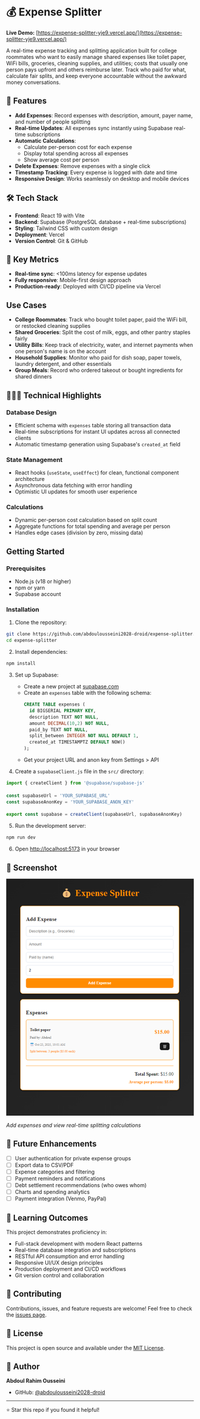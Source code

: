 # 💰 Expense Splitter

**Live Demo:** [https://expense-splitter-yje9.vercel.app/](https://expense-splitter-yje9.vercel.app/)

A real-time expense tracking and splitting application built for college roommates who want to easily manage shared expenses like toilet paper, WiFi bills, groceries, cleaning supplies, and utilities; costs that usually one person pays upfront and others reimburse later. Track who paid for what, calculate fair splits, and keep everyone accountable without the awkward money conversations.

## 📝 Features

- **Add Expenses**: Record expenses with description, amount, payer name, and number of people splitting
- **Real-time Updates**: All expenses sync instantly using Supabase real-time subscriptions
- **Automatic Calculations**: 
  - Calculate per-person cost for each expense
  - Display total spending across all expenses
  - Show average cost per person
- **Delete Expenses**: Remove expenses with a single click
- **Timestamp Tracking**: Every expense is logged with date and time
- **Responsive Design**: Works seamlessly on desktop and mobile devices

## 🛠️ Tech Stack

- **Frontend**: React 19 with Vite
- **Backend**: Supabase (PostgreSQL database + real-time subscriptions)
- **Styling**: Tailwind CSS with custom design
- **Deployment**: Vercel
- **Version Control**: Git & GitHub

## 📶 Key Metrics

- **Real-time sync**: <100ms latency for expense updates
- **Fully responsive**: Mobile-first design approach
- **Production-ready**: Deployed with CI/CD pipeline via Vercel

## Use Cases

- **College Roommates**: Track who bought toilet paper, paid the WiFi bill, or restocked cleaning supplies
- **Shared Groceries**: Split the cost of milk, eggs, and other pantry staples fairly
- **Utility Bills**: Keep track of electricity, water, and internet payments when one person's name is on the account
- **Household Supplies**: Monitor who paid for dish soap, paper towels, laundry detergent, and other essentials
- **Group Meals**: Record who ordered takeout or bought ingredients for shared dinners

## 👨🏻‍💻 Technical Highlights

### Database Design
- Efficient schema with `expenses` table storing all transaction data
- Real-time subscriptions for instant UI updates across all connected clients
- Automatic timestamp generation using Supabase's `created_at` field

### State Management
- React hooks (`useState`, `useEffect`) for clean, functional component architecture
- Asynchronous data fetching with error handling
- Optimistic UI updates for smooth user experience

### Calculations
- Dynamic per-person cost calculation based on split count
- Aggregate functions for total spending and average per person
- Handles edge cases (division by zero, missing data)

## Getting Started

### Prerequisites
- Node.js (v18 or higher)
- npm or yarn
- Supabase account

### Installation

1. Clone the repository:
```bash
git clone https://github.com/abdoulousseini2028-droid/expense-splitter.git
cd expense-splitter
```

2. Install dependencies:
```bash
npm install
```

3. Set up Supabase:
   - Create a new project at [supabase.com](https://supabase.com)
   - Create an `expenses` table with the following schema:
     ```sql
     CREATE TABLE expenses (
       id BIGSERIAL PRIMARY KEY,
       description TEXT NOT NULL,
       amount DECIMAL(10,2) NOT NULL,
       paid_by TEXT NOT NULL,
       split_between INTEGER NOT NULL DEFAULT 1,
       created_at TIMESTAMPTZ DEFAULT NOW()
     );
     ```
   - Get your project URL and anon key from Settings > API

4. Create a `supabaseClient.js` file in the `src/` directory:
```javascript
import { createClient } from '@supabase/supabase-js'

const supabaseUrl = 'YOUR_SUPABASE_URL'
const supabaseAnonKey = 'YOUR_SUPABASE_ANON_KEY'

export const supabase = createClient(supabaseUrl, supabaseAnonKey)
```

5. Run the development server:
```bash
npm run dev
```

6. Open [http://localhost:5173](http://localhost:5173) in your browser

## 📱 Screenshot

![Expense Splitter Interface](screenshot.png)

*Add expenses and view real-time splitting calculations*

## 🔮 Future Enhancements

- [ ] User authentication for private expense groups
- [ ] Export data to CSV/PDF
- [ ] Expense categories and filtering
- [ ] Payment reminders and notifications
- [ ] Debt settlement recommendations (who owes whom)
- [ ] Charts and spending analytics
- [ ] Payment integration (Venmo, PayPal)

## 📝 Learning Outcomes

This project demonstrates proficiency in:
- Full-stack development with modern React patterns
- Real-time database integration and subscriptions
- RESTful API consumption and error handling
- Responsive UI/UX design principles
- Production deployment and CI/CD workflows
- Git version control and collaboration

## 🤝 Contributing

Contributions, issues, and feature requests are welcome! Feel free to check the [issues page](https://github.com/abdoulousseini2028-droid/expense-splitter/issues).

## 📄 License

This project is open source and available under the [MIT License](LICENSE).

## 👤 Author

**Abdoul Rahim Ousseini**
- GitHub: [@abdoulousseini2028-droid](https://github.com/abdoulousseini2028-droid)

---

⭐ Star this repo if you found it helpful!
